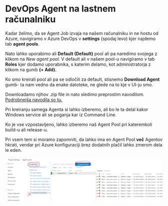 # DevOps Agent na lastnem računalniku

Kadar želimo, da se Agent Job izvaja na našem računalniku in ne hostu od Azure, navigiramo v Azure DevOps v **settings** (spodaj levo) kjer najdemo tab **agent pools**.

Nato lahko uporabimo ali **Default (Default)** pool ali pa naredimo svojega z klikom na *New agent pool*. V default ali v našem pool-u navigiramo v tab **Roles** kjer dodamo uporabnika, s katerim delamo, kot administratorja z klikom na gumb **(+ Add).** 

Ko smo kreirali pool ali pa se odločili za default, stisnemo **Download Agent** gumb- ta nam vedno da enake datoteke, ne glede na to kje v UI-ju smo.

Downloadamo njihov .zip file in nato sledimo preprostim navodilom. [Podrobnejša navodila so tu.](https://docs.microsoft.com/sl-si/azure/devops/pipelines/agents/v2-windows?view=azure-devops)

Pri kreiranju samega Agenta si lahko izberemo, ali bo le ta delal kakor Windows service ali se poganja kar iz Command Line.

Ko je vse vzpostavljeno, lahko izberemo naš Agent Pool pri kateremkoli build-u ali release-u.

Pri vsem tem si moramo zapomniti, da lahko ima en Agent Pool **več** Agentov hkrati, vendar pri Azure konfiguraciji brez dodatnih plačil lahko zmerom dela le eden.

![Slika Agent Pools](/images/pic6.PNG)


